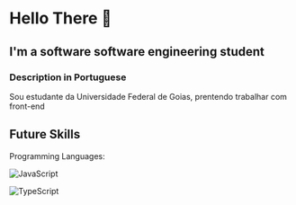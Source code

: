 # Hello There 👋

## I'm a software software engineering student

### Description in Portuguese

Sou estudante da Universidade Federal de Goias, prentendo trabalhar  com front-end

## Future Skills

Programming Languages:

![JavaScript](https://img.shields.io/badge/JavaScript-F7DF1E?logo=javascript&logoColor=black&style=for-the-badge)

![TypeScript](https://img.shields.io/badge/TypeScript-3178C6?logo=typescript&logoColor=white&style=for-the-badge)
